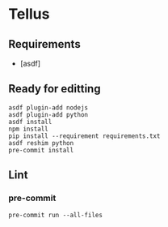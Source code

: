 # Tellus

## Requirements

- [asdf]

## Ready for editting

```shell
asdf plugin-add nodejs
asdf plugin-add python
asdf install
npm install
pip install --requirement requirements.txt
asdf reshim python
pre-commit install
```

## Lint

### pre-commit

```shell
pre-commit run --all-files
```
